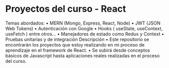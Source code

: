 # Proyectos del curso - React

Temas abordados:
    • MERN (Mongo, Express, React, Node)
    • JWT (JSON Web Tokens)
    • Autenticación con Google
    • Hooks ( useState, useContext, useFetch ) entre otros...
    • Manejadores de estado como Redux y Context
    • Pruebas unitarias y de integración
Descripción
    • Este repositorio se encontrarán los proyectos que estoy realizando en mi proceso de aprendizaje en el framework de React.
    • Se subirá desde conceptos básicos de Javascript hasta aplicaciones reales realizadas en el proceso del curso.
